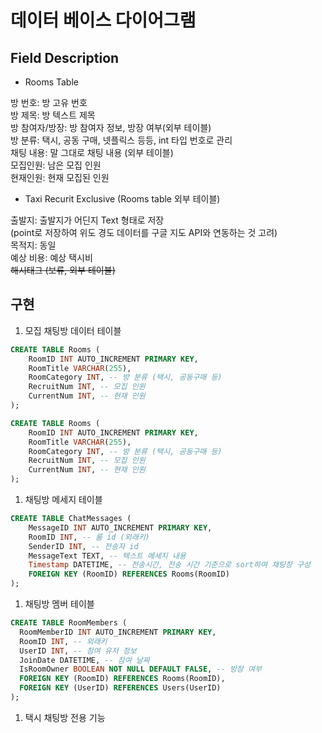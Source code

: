 # 데이터 베이스 다이어그램

## **Field Description**

- Rooms Table

방 번호: 방 고유 번호<br/>
방 제목: 방 텍스트 제목<br/>
방 참여자/방장: 방 참여자 정보, 방장 여부(외부 테이블)<br/>
방 분류: 택시, 공동 구매, 넷플릭스 등등, int 타입 번호로 관리<br/>
채팅 내용: 말 그대로 채팅 내용 (외부 테이블)<br/>
모집인원: 남은 모집 인원<br/>
현재인원: 현재 모집된 인원

- Taxi Recurit Exclusive (Rooms table 외부 테이블)

출발지: 출발지가 어딘지 Text 형태로 저장<br/>
(point로 저장하여 위도 경도 데이터를 구글 지도 API와 연동하는 것 고려)<br/>
목적지: 동일 <br/>
예상 비용: 예상 택시비<br/>
~~해시태그 (보류, 외부 테이블)~~

## **구현**

1. 모집 채팅방 데이터 테이블

```sql
CREATE TABLE Rooms (
	RoomID INT AUTO_INCREMENT PRIMARY KEY,
	RoomTitle VARCHAR(255),
	RoomCategory INT, -- 방 분류 (택시, 공동구매 등)
	RecruitNum INT, -- 모집 인원
	CurrentNum INT, -- 현재 인원
);
```

```sql
CREATE TABLE Rooms (
	RoomID INT AUTO_INCREMENT PRIMARY KEY,
	RoomTitle VARCHAR(255),
	RoomCategory INT, -- 방 분류 (택시, 공동구매 등)
	RecruitNum INT, -- 모집 인원
	CurrentNum INT, -- 현재 인원
);
```

1. 채팅방 메세지 테이블

```sql
CREATE TABLE ChatMessages (
	MessageID INT AUTO_INCREMENT PRIMARY KEY,
	RoomID INT, -- 룸 id (외래키)
	SenderID INT, -- 전송자 id
	MessageText TEXT, -- 텍스트 메세지 내용
	Timestamp DATETIME, -- 전송시간, 전송 시간 기준으로 sort하여 채팅창 구성
	FOREIGN KEY (RoomID) REFERENCES Rooms(RoomID)
);
```

1. 채팅방 멤버 테이블

```sql
CREATE TABLE RoomMembers (
  RoomMemberID INT AUTO_INCREMENT PRIMARY KEY,
  RoomID INT, -- 외래키
  UserID INT, -- 참여 유저 정보
  JoinDate DATETIME, -- 참여 날짜
  IsRoomOwner BOOLEAN NOT NULL DEFAULT FALSE, -- 방장 여부
  FOREIGN KEY (RoomID) REFERENCES Rooms(RoomID),
  FOREIGN KEY (UserID) REFERENCES Users(UserID)
);
```

1. 택시 채팅방 전용 기능
